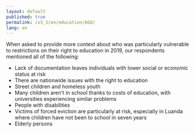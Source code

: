 ```yaml
---
layout: default
published: true
permalink: /v3_1/en/education/AGO/
lang: en
---
```


When asked to provide more context about who was particularly vulnerable to restrictions on their right to education in 2019, our respondents mentioned all of the following:

-	Lack of documentation leaves individuals with lower social or economic status at risk
-	There are nationwide issues with the right to education
-	Street children and homeless youth
-	Many children aren’t in school thanks to costs of education, with universities experiencing similar problems
-	People with disabilities
-	Victims of forced eviction are particularly at risk, especially in Luanda where children have not been to school in seven years
-	Elderly persons
